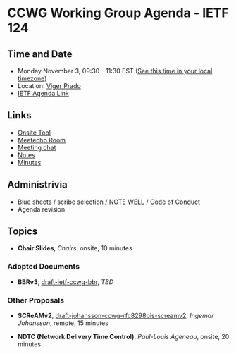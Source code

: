# CCWG Working Group Agenda - IETF 124

## Time and Date

* Monday November 3, 09:30 - 11:30 EST ([See this time in your local timezone](https://www.timeanddate.com/worldclock/fixedtime.html?msg=CCWG+at+IETF+124&iso=20251103T0930&p1=165&ah=2))
* Location: [Viger Prado](https://datatracker.ietf.org/meeting/124/floor-plan?room=viger)
* [IETF Agenda Link](https://datatracker.ietf.org/meeting/124/agenda/?show=ccwg)

## Links

* [Onsite Tool](https://meetings.conf.meetecho.com/onsite124/?group=ccwg&short=ccwg&item=1)
* [Meetecho Room](https://meetings.conf.meetecho.com/ietf124/?group=ccwg&short=ccwg&item=1)
* [Meeting chat](https://zulip.ietf.org/#narrow/stream/ccwg)
* [Notes](https://notes.ietf.org/notes-ietf-124-ccwg)
* [Minutes](https://datatracker.ietf.org/doc/minutes-124-ccwg/)

## Administrivia

* Blue sheets / scribe selection / [NOTE WELL](https://www.ietf.org/about/note-well.html) / [Code of Conduct](https://www.rfc-editor.org/rfc/rfc7154.html)
* Agenda revision

## Topics

- **Chair Slides**, _Chairs_, onsite, 10 minutes

### Adopted Documents

- **BBRv3**, [draft-ietf-ccwg-bbr](https://datatracker.ietf.org/doc/draft-ietf-ccwg-bbr/), _TBD_

### Other Proposals

- **SCReAMv2**, [draft-johansson-ccwg-rfc8298bis-screamv2](https://datatracker.ietf.org/doc/draft-johansson-ccwg-rfc8298bis-screamv2/), _Ingemar Johansson_, remote, 15 minutes

- **NDTC (Network Delivery Time Control)**, _Paul-Louis Ageneau_, onsite, 20 minutes
